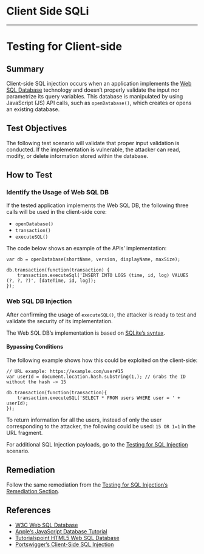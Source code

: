 # Client Side SQLi
---
# Testing for Client-side

## Summary

Client-side SQL injection occurs when an application implements the [Web SQL Database](https://www.w3.org/TR/webdatabase/) technology and doesn’t properly validate the input nor parametrize its query variables. This database is manipulated by using JavaScript (JS) API calls, such as `openDatabase()`, which creates or opens an existing database.

## Test Objectives

The following test scenario will validate that proper input validation is conducted. If the implementation is vulnerable, the attacker can read, modify, or delete information stored within the database.

## How to Test

### Identify the Usage of Web SQL DB

If the tested application implements the Web SQL DB, the following three calls will be used in the client-side core:

-   `openDatabase()`
-   `transaction()`
-   `executeSQL()`

The code below shows an example of the APIs’ implementation:

```
var db = openDatabase(shortName, version, displayName, maxSize);

db.transaction(function(transaction) {
    transaction.executeSql('INSERT INTO LOGS (time, id, log) VALUES (?, ?, ?)', [dateTime, id, log]);
});
```

### Web SQL DB Injection

After confirming the usage of `executeSQL()`, the attacker is ready to test and validate the security of its implementation.

The Web SQL DB’s implementation is based on [SQLite’s syntax](https://www.sqlite.org/lang.html).

#### Bypassing Conditions

The following example shows how this could be exploited on the client-side:

```
// URL example: https://example.com/user#15
var userId = document.location.hash.substring(1,); // Grabs the ID without the hash -> 15

db.transaction(function(transaction){
    transaction.executeSQL('SELECT * FROM users WHERE user = ' + userId);
});
```

To return information for all the users, instead of only the user corresponding to the attacker, the following could be used: `15 OR 1=1` in the URL fragment.

For additional SQL Injection payloads, go to the [Testing for SQL Injection](https://owasp.org/www-project-web-security-testing-guide/stable/4-Web_Application_Security_Testing/07-Input_Validation_Testing/05-Testing_for_SQL_Injection) scenario.

## Remediation

Follow the same remediation from the [Testing for SQL Injection’s Remediation Section](https://owasp.org/www-project-web-security-testing-guide/stable/4-Web_Application_Security_Testing/07-Input_Validation_Testing/05-Testing_for_SQL_Injection#remediation).

## References

-   [W3C Web SQL Database](https://www.w3.org/TR/webdatabase/)
-   [Apple’s JavaScript Database Tutorial](https://developer.apple.com/library/archive/documentation/iPhone/Conceptual/SafariJSDatabaseGuide/UsingtheJavascriptDatabase/UsingtheJavascriptDatabase.html)
-   [Tutorialspoint HTML5 Web SQL Database](https://www.tutorialspoint.com/html5/html5_web_sql.htm)
-   [Portswigger’s Client-Side SQL Injection](https://portswigger.net/web-security/dom-based/client-side-sql-injection)